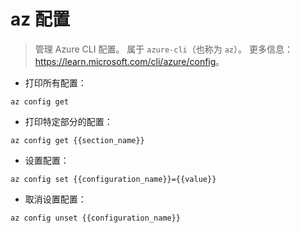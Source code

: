 # az 配置

> 管理 Azure CLI 配置。
> 属于 `azure-cli`（也称为 `az`）。
> 更多信息：<https://learn.microsoft.com/cli/azure/config>。

- 打印所有配置：

`az config get`

- 打印特定部分的配置：

`az config get {{section_name}}`

- 设置配置：

`az config set {{configuration_name}}={{value}}`

- 取消设置配置：

`az config unset {{configuration_name}}`